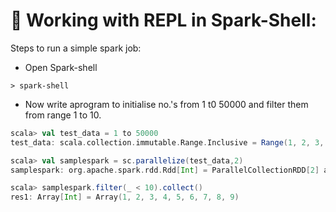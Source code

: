 # :memo: Working with REPL in Spark-Shell:

Steps to run a simple spark job:

- Open Spark-shell 
```
> spark-shell
```
- Now write aprogram to initialise no.'s from 1 t0 50000 and filter them from range 1 to 10.
```scala
scala> val test_data = 1 to 50000
test_data: scala.collection.immutable.Range.Inclusive = Range(1, 2, 3, 4, 5, 6, 7, 8, 9, 10, 11, 12, 13, 14, 15, 16, 17, 18, 19...)

scala> val samplespark = sc.parallelize(test_data,2)
samplespark: org.apache.spark.rdd.Rdd[Int] = ParallelCollectionRDD[2] at parallelize at <console>:26

scala> samplespark.filter(_ < 10).collect()
res1: Array[Int] = Array(1, 2, 3, 4, 5, 6, 7, 8, 9) 
```
